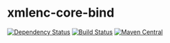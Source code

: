 # xmlenc-core-bind
[![Dependency Status](https://www.versioneye.com/user/projects/56642dacf376cc003d0009ff/badge.svg)](https://www.versioneye.com/user/projects/56642dacf376cc003d0009ff)
[![Build Status](https://travis-ci.org/jinahya/xmlenc-core-bind.svg?branch=develop)](https://travis-ci.org/jinahya/xmlenc-core-bind)
[![Maven Central](https://img.shields.io/maven-central/v/com.github.jinahya/xmlenc-core-bind.svg)](http://search.maven.org/#search%7Cga%7C1%7Cg%3A%22com.github.jinahya%22%20a%3A%22xmlenc-core-bind%22)
